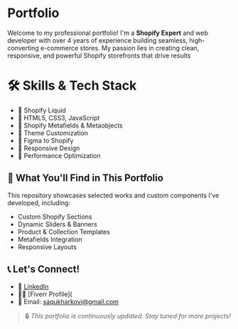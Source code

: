 # Portfolio
Welcome to my professional portfolio! I'm a **Shopify Expert** and web developer with over 4 years of experience building seamless, high-converting e-commerce stores. My passion lies in creating clean, responsive, and powerful Shopify storefronts that drive results
# 🛠️ Skills & Tech Stack
- 🔹 Shopify Liquid
- 🔹 HTML5, CSS3, JavaScript
- 🔹 Shopify Metafields & Metaobjects
- 🔹 Theme Customization
- 🔹 Figma to Shopify
- 🔹 Responsive Design
- 🔹 Performance Optimization
## 📂 What You'll Find in This Portfolio
This repository showcases selected works and custom components I've developed, including:
- Custom Shopify Sections
- Dynamic Sliders & Banners
- Product & Collection Templates
- Metafields Integration
- Responsive Layouts

## 📞 Let's Connect!
- 💼 [LinkedIn](#)  
- 🧑‍💻 [Fiverr Profile](
- 📧 Email: saqukharkovi@gmail.com

> 🔒 *This portfolio is continuously updated. Stay tuned for more projects!*
